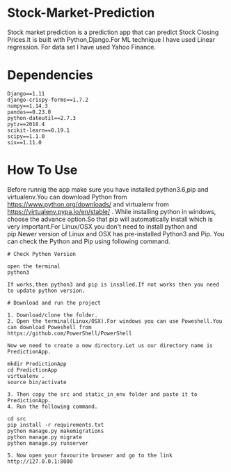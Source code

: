 # Stock-Market-Prediction

Stock market prediction is a prediction app that can predict Stock Closing Prices.It is built with Python,Django.For ML technique I have used Linear regression. For data set I have used Yahoo Finance.

# Dependencies

	Django==1.11
	django-crispy-forms==1.7.2
	numpy==1.14.3
	pandas==0.23.0
	python-dateutil==2.7.3
	pytz==2018.4
	scikit-learn==0.19.1
	scipy==1.1.0
	six==1.11.0

# How To Use

Before runnig the app make sure you have installed python3.6,pip and virtualenv.You can download Python from https://www.python.org/downloads/ and virtualenv from https://virtualenv.pypa.io/en/stable/ . While installing 
python in windows, choose the advance option.So that pip will automatically install which is very important.For 
Linux/OSX you don't need to install python and pip.Newer version of Linux and OSX has pre-installed Python3 and Pip. 
You can check the Python and Pip using following command.
	
	# Check Python Version

	open the terminal
	python3
	
	If works,then python3 and pip is insalled.If not works then you need to update python version.
	
	# Download and run the project
	
	1. Download/clone the folder.
	2. Open the terminal(Linux/OSX).For windows you can use Poweshell.You can download Poweshell from 
	https://github.com/PowerShell/PowerShell 
	
	Now we need to create a new directory.Let us our directory name is PredictionApp.
	
	mkdir PredictionApp
	cd PredictionApp
	virtualenv . 
	source bin/activate
	
	3. Then copy the src and static_in_env folder and paste it to PredictionApp.
	4. Run the following command.
	
	cd src
	pip install -r requirements.txt
	python manage.py makemigrations
	python manage.py migrate
	python manage.py runserver
	
	5. Now open your favourite browser and go to the link http://127.0.0.1:8000
	
